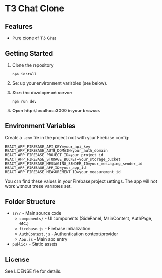 # T3 Chat Clone

## Features

- Pure clone of T3 Chat


## Getting Started

1. Clone the repository:
   
   `npm install`

2. Set up your environment variables (see below).

3. Start the development server:
   
   `npm run dev`

4. Open http://localhost:3000 in your browser.

## Environment Variables

Create a `.env` file in the project root with your Firebase config:

```
REACT_APP_FIREBASE_API_KEY=your_api_key
REACT_APP_FIREBASE_AUTH_DOMAIN=your_auth_domain
REACT_APP_FIREBASE_PROJECT_ID=your_project_id
REACT_APP_FIREBASE_STORAGE_BUCKET=your_storage_bucket
REACT_APP_FIREBASE_MESSAGING_SENDER_ID=your_messaging_sender_id
REACT_APP_FIREBASE_APP_ID=your_app_id
REACT_APP_FIREBASE_MEASUREMENT_ID=your_measurement_id
```

You can find these values in your Firebase project settings. The app will not work without these variables set.

## Folder Structure

- `src/` - Main source code
  - `components/` - UI components (SidePanel, MainContent, AuthPage, etc.)
  - `firebase.js` - Firebase initialization
  - `AuthContext.js` - Authentication context/provider
  - `App.js` - Main app entry
- `public/` - Static assets

## License

See LICENSE file for details.
